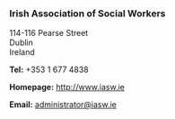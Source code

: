 ###  Irish Association of Social Workers

114-116 Pearse Street  
Dublin  
Ireland

**Tel:** +353 1 677 4838

**Homepage:** [ http://www.iasw.ie ](http://www.iasw.ie)

**Email:** [ administrator@iasw.ie ](mailto:administrator@iasw.ie)
